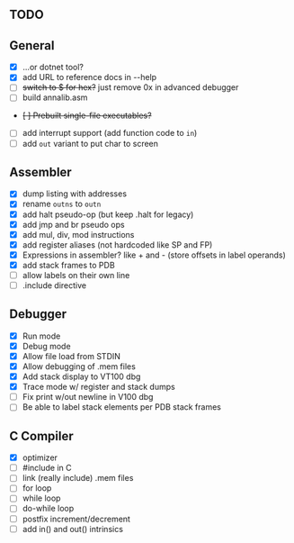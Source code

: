 ## TODO

## General

- [X] ...or dotnet tool?
- [X] add URL to reference docs in --help
- [ ] ~~switch to $ for hex?~~ just remove 0x in advanced debugger
- [ ] build annalib.asm
- ~~[ ] Prebuilt single-file executables?~~
- [ ] add interrupt support (add function code to `in`)
- [ ] add `out` variant to put char to screen

## Assembler

- [X] dump listing with addresses
- [X] rename `outns` to `outn`
- [X] add halt pseudo-op (but keep .halt for legacy)
- [X] add jmp and br pseudo ops
- [X] add mul, div, mod instructions
- [X] add register aliases (not hardcoded like SP and FP)
- [X] Expressions in assembler? like + and - (store offsets in label operands)
- [X] add stack frames to PDB
- [ ] allow labels on their own line
- [ ] .include directive

## Debugger

- [X] Run mode
- [X] Debug mode
- [X] Allow file load from STDIN
- [X] Allow debugging of .mem files
- [X] Add stack display to VT100 dbg
- [X] Trace mode w/ register and stack dumps
- [ ] Fix print w/out newline in V100 dbg
- [ ] Be able to label stack elements per PDB stack frames

## C Compiler

- [X] optimizer
- [ ] #include in C
- [ ] link (really include) .mem files
- [ ] for loop
- [ ] while loop
- [ ] do-while loop
- [ ] postfix increment/decrement
- [ ] add in() and out() intrinsics
